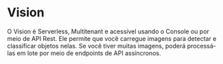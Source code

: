 # Vision
O Vision é Serverless, Multitenant e acessível usando o Console ou por meio de API Rest.
Ele permite que você carregue imagens para detectar e classificar objetos nelas. Se você tiver muitas imagens, poderá processá-las em lote por meio de endpoints de API assíncronos.
